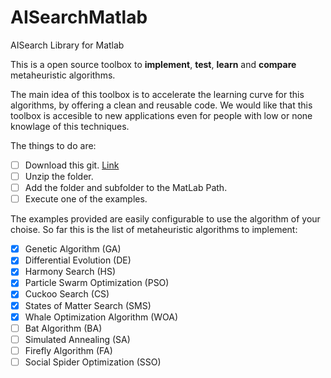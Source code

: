 # AISearchMatlab
AISearch Library for Matlab

This is a open source toolbox to **implement**, **test**, **learn** and **compare** metaheuristic algorithms. 

The main idea of this toolbox is to accelerate the learning curve for this algorithms, by offering a clean and reusable code. We would like that this toolbox is accesible to new applications even for people with low or none knowlage of this techniques.

The things to do are:

- [ ] Download this git. [Link](https://github.com/aeroreyna/AISearchMatlab/archive/master.zip)
- [ ] Unzip the folder.
- [ ] Add the folder and subfolder to the MatLab Path.
- [ ] Execute one of the examples.

The examples provided are easily configurable to use the algorithm of your choise. So far this is the list of metaheuristic algorithms to implement:

- [X] Genetic Algorithm (GA)
- [X] Differential Evolution (DE)
- [X] Harmony Search (HS)
- [X] Particle Swarm Optimization (PSO)
- [X] Cuckoo Search (CS)
- [X] States of Matter Search (SMS)
- [X] Whale Optimization Algorithm (WOA)
- [ ] Bat Algorithm (BA)
- [ ] Simulated Annealing (SA)
- [ ] Firefly Algorithm (FA)
- [ ] Social Spider Optimization (SSO)
